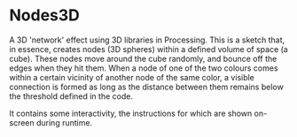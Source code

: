 # Nodes3D
A 3D 'network' effect using 3D libraries in Processing.
This is a sketch that, in essence, creates nodes (3D spheres) within a defined volume of space (a cube).
These nodes move around the cube randomly, and bounce off the edges when they hit them. When a node of one of
the two colours comes within a certain vicinity of another node of the same color, a visible connection
is formed as long as the distance between them remains below the threshold defined in the code.

It contains some interactivity, the instructions for which are shown on-screen during runtime.

